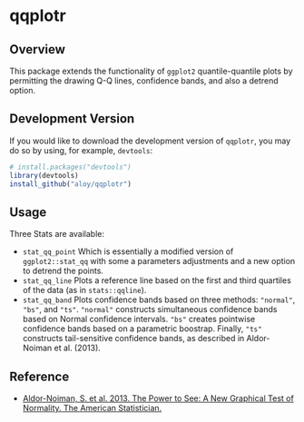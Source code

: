 
qqplotr
=======

Overview
--------

This package extends the functionality of `ggplot2` quantile-quantile plots by permitting the drawing Q-Q lines, confidence bands, and also a detrend option.

Development Version
-------------------

If you would like to download the development version of `qqplotr`, you may do so by using, for example, `devtools`:

``` r
# install.packages("devtools")
library(devtools)
install_github("aloy/qqplotr")
```

Usage
-----

Three Stats are available:

-   `stat_qq_point` Which is essentially a modified version of `ggplot2::stat_qq` with some a parameters adjustments and a new option to detrend the points.
-   `stat_qq_line` Plots a reference line based on the first and third quartiles of the data (as in `stats::qqline`).
-   `stat_qq_band` Plots confidence bands based on three methods: `"normal"`, `"bs"`, and `"ts"`. `"normal"` constructs simultaneous confidence bands based on Normal confidence intervals. `"bs"` creates pointwise confidence bands based on a parametric boostrap. Finally, `"ts"` constructs tail-sensitive confidence bands, as described in Aldor-Noiman et al. (2013).

Reference
---------

-   [Aldor-Noiman, S. et al. 2013. The Power to See: A New Graphical Test of Normality. The American Statistician.](http://www.tandfonline.com/doi/abs/10.1080/00031305.2013.847865)
